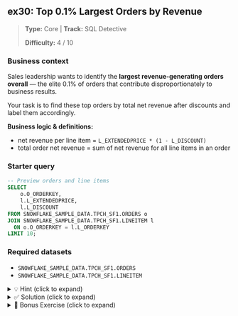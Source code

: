 ## ex30: Top 0.1% Largest Orders by Revenue

> **Type:** Core | **Track:** SQL Detective  
>
> **Difficulty:** 4 / 10

### Business context
Sales leadership wants to identify the **largest revenue-generating orders overall** — the elite 0.1% of orders that contribute disproportionately to business results.

Your task is to find these top orders by total net revenue after discounts and label them accordingly.

**Business logic & definitions:**
* net revenue per line item = `L_EXTENDEDPRICE * (1 - L_DISCOUNT)`
* total order net revenue = sum of net revenue for all line items in an order


### Starter query
```sql
-- Preview orders and line items
SELECT
    o.O_ORDERKEY,
    l.L_EXTENDEDPRICE,
    l.L_DISCOUNT
FROM SNOWFLAKE_SAMPLE_DATA.TPCH_SF1.ORDERS o
JOIN SNOWFLAKE_SAMPLE_DATA.TPCH_SF1.LINEITEM l
  ON o.O_ORDERKEY = l.L_ORDERKEY
LIMIT 10;
```

### Required datasets

* `SNOWFLAKE_SAMPLE_DATA.TPCH_SF1.ORDERS`
* `SNOWFLAKE_SAMPLE_DATA.TPCH_SF1.LINEITEM`

<details>
<summary>💡 Hint (click to expand)</summary>

#### How to think about it

1. Aggregate line items into total net revenue per order.
2. Compute the 99.9th percentile revenue cutoff using `PERCENTILE_CONT`.
3. Filter to orders exceeding that cutoff.
4. Add a column `order_category` set to `'top_0.1_percent'`.

#### Helpful SQL concepts

`WITH`, `JOIN`, `GROUP BY`, `PERCENTILE_CONT`, literal columns

</details>

<details>
<summary>✅ Solution (click to expand)</summary>

#### Working query

```sql
WITH order_revenue AS (
  SELECT
    L_ORDERKEY,
    SUM(L_EXTENDEDPRICE * (1 - L_DISCOUNT)) AS total_net_revenue
  FROM SNOWFLAKE_SAMPLE_DATA.TPCH_SF1.LINEITEM
  GROUP BY L_ORDERKEY
),
percentile_cutoff AS (
  SELECT
    PERCENTILE_CONT(0.999) WITHIN GROUP (ORDER BY total_net_revenue) AS cutoff
  FROM order_revenue
)
SELECT
  L_ORDERKEY,
  total_net_revenue,
  'top_0.1_percent' AS order_category
FROM order_revenue, percentile_cutoff
WHERE total_net_revenue > cutoff
ORDER BY total_net_revenue DESC;
```

#### Why this works

This query finds the 99.9th percentile cutoff and returns all orders exceeding it, tagging them clearly with the label `'top_0.1_percent'`.

#### Business answer

This identifies the highest revenue orders for strategic attention and risk management.

#### Take-aways

* Adding literal columns (labels) helps contextualize output for downstream use
* Percentile-based filtering enables dynamic anomaly detection, ensuring your logic will keep performing in changing environments
* CTEs simplify modular, readable query design

</details>

<details>
<summary>🎁 Bonus Exercise (click to expand)</summary>

Find the **bottom 0.1% smallest orders** by total net revenue and, after labelling the records, **combine** with the top orders. This provides perspective on both revenue extremes.

</details>

